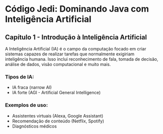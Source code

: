# Código Jedi: Dominando Java com Inteligência Artificial

## Capítulo 1 - Introdução à Inteligência Artificial

A Inteligência Artificial (IA) é o campo da computação focado em criar sistemas capazes de realizar tarefas que normalmente exigiriam inteligência humana. Isso inclui reconhecimento de fala, tomada de decisão, análise de dados, visão computacional e muito mais.

### Tipos de IA:

- IA fraca (narrow AI)
- IA forte (AGI - Artificial General Intelligence)

### Exemplos de uso:

- Assistentes virtuais (Alexa, Google Assistant)
- Recomendação de conteúdo (Netflix, Spotify)
- Diagnósticos médicos


